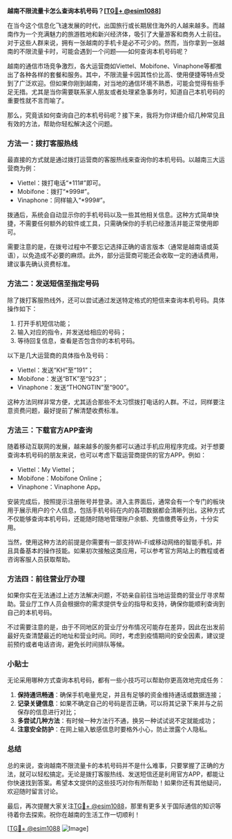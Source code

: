 **越南不限流量卡怎么查询本机号码？[[TG💪+ @esim1088](https://t.me/s/esim1088)]**

在当今这个信息化飞速发展的时代，出国旅行或长期居住海外的人越来越多。而越南作为一个充满魅力的旅游胜地和新兴经济体，吸引了大量游客和商务人士前往。对于这些人群来说，拥有一张越南的手机卡是必不可少的。然而，当你拿到一张越南的不限流量卡时，可能会遇到一个问题——如何查询本机号码呢？

越南的通信市场竞争激烈，各大运营商如Viettel、Mobifone、Vinaphone等都推出了各种各样的套餐和服务。其中，不限流量卡因其性价比高、使用便捷等特点受到了广泛欢迎。但如果你刚到越南，对当地的通信环境不熟悉，可能会觉得有些手足无措。尤其是当你需要联系家人朋友或者处理紧急事务时，知道自己本机号码的重要性就不言而喻了。

那么，究竟该如何查询自己的本机号码呢？接下来，我将为你详细介绍几种常见且有效的方法，帮助你轻松解决这个问题。

### 方法一：拨打客服热线

最直接的方式就是通过拨打运营商的客服热线来查询你的本机号码。以越南三大运营商为例：

- Viettel：拨打电话“*111#”即可。
- Mobifone：拨打“*999#”。
- Vinaphone：同样输入“*999#”。

拨通后，系统会自动显示你的手机号码以及一些其他相关信息。这种方式简单快捷，不需要任何额外的软件或工具，只需确保你的手机已经激活并能正常使用即可。

需要注意的是，在拨号过程中不要忘记选择正确的语言版本（通常是越南语或英语），以免造成不必要的麻烦。此外，部分运营商可能还会收取一定的通话费用，建议事先确认资费标准。

### 方法二：发送短信至指定号码

除了拨打客服热线外，还可以尝试通过发送特定格式的短信来查询本机号码。具体操作如下：

1. 打开手机短信功能；
2. 输入对应的指令，并发送给相应的号码；
3. 等待回复信息，查看是否包含你的本机号码。

以下是几大运营商的具体指令及号码：

- Viettel：发送“KH”至“191”；
- Mobifone：发送“BTK”至“923”；
- Vinaphone：发送“THONGTIN”至“900”。

这种方法同样非常方便，尤其适合那些不太习惯拨打电话的人群。不过，同样要注意资费问题，最好提前了解清楚收费标准。

### 方法三：下载官方APP查询

随着移动互联网的发展，越来越多的服务都可以通过手机应用程序完成。对于想要查询本机号码的朋友来说，也可以考虑下载运营商提供的官方APP。例如：

- Viettel：My Viettel；
- Mobifone：Mobifone Online；
- Vinaphone：Vinaphone App。

安装完成后，按照提示注册账号并登录。进入主界面后，通常会有一个专门的板块用于展示用户的个人信息，包括手机号码在内的各项数据都会清晰列出。这种方式不仅能够查询本机号码，还能随时随地管理账户余额、充值缴费等业务，十分实用。

当然，使用这种方法的前提是你需要有一部支持Wi-Fi或移动网络的智能手机，并且具备基本的操作技能。如果初次接触这类应用，可以参考官方网站上的教程或者咨询客服人员获取帮助。

### 方法四：前往营业厅办理

如果你实在无法通过上述方法解决问题，不妨亲自前往当地运营商的营业厅寻求帮助。营业厅工作人员会根据你的需求提供专业的指导和支持，确保你能顺利查询到自己的本机号码。

不过需要注意的是，由于不同地区的营业厅分布情况可能存在差异，因此在出发前最好先查清楚最近的地址和营业时间。同时，考虑到疫情期间的安全因素，建议提前预约或者电话咨询，避免长时间排队等候。

### 小贴士

无论采用哪种方式查询本机号码，都有一些小技巧可以帮助你更高效地完成任务：

1. **保持通讯畅通**：确保手机电量充足，并且有足够的资金维持通话或数据连接；
2. **记录关键信息**：如果不确定自己的号码是否正确，可以将其记录下来并与之前保存的信息进行对比；
3. **多尝试几种方法**：有时候一种方法行不通，换另一种试试说不定就能成功；
4. **注意安全防护**：在网上输入敏感信息时要格外小心，防止泄露个人隐私。

### 总结

总的来说，查询越南不限流量卡的本机号码并不是什么难事，只要掌握了正确的方法，就可以轻松搞定。无论是拨打客服热线、发送短信还是利用官方APP，都能让你快速找到答案。希望本文提供的这些技巧对你有所帮助！如果你还有其他疑问，欢迎随时留言讨论。

最后，再次提醒大家关注[TG💪+ @esim1088](https://t.me/s/esim1088)，那里有更多关于国际通信的知识等待着你去探索。祝你在越南的生活工作一切顺利！

[[TG💪+ @esim1088](https://t.me/s/esim1088) ![Image](https://i.postimg.cc/4NQfJmqS/Snipaste-2025-05-13-00-14-12.png)]